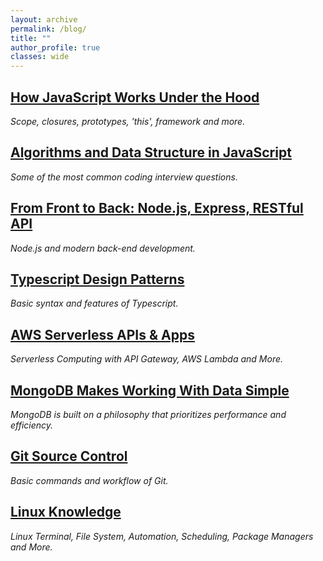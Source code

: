 ```yaml
---
layout: archive
permalink: /blog/
title: ""
author_profile: true
classes: wide
---
```


## [How JavaScript Works Under the Hood](../_posts/2020-01-12-jsunderhood.md)
*Scope, closures, prototypes, 'this', framework and more.*

## [Algorithms and Data Structure in JavaScript](../_posts/2019-09-14-algodata.md)
*Some of the most common coding interview questions.*

## [From Front to Back: Node.js, Express, RESTful API](../_posts/2020-01-25-node.md)
*Node.js and modern back-end development.*

## [Typescript Design Patterns](../_posts/2019-12-02-TypeScript.md)
*Basic syntax and features of Typescript.*

## [AWS Serverless APIs & Apps](../_posts/2019-10-03-awsServerless.md)
*Serverless Computing with API Gateway, AWS Lambda and More.*

## [MongoDB Makes Working With Data Simple](../_posts/2019-11-01-MongoDB.md)
*MongoDB is built on a philosophy that prioritizes performance and efficiency.*

## [Git Source Control](../_posts/2019-09-05-git.md)
*Basic commands and workflow of Git.*

## [Linux Knowledge](../_posts/2019-11-05-Linux.md)
*Linux Terminal, File System, Automation, Scheduling, Package Managers and More.*

